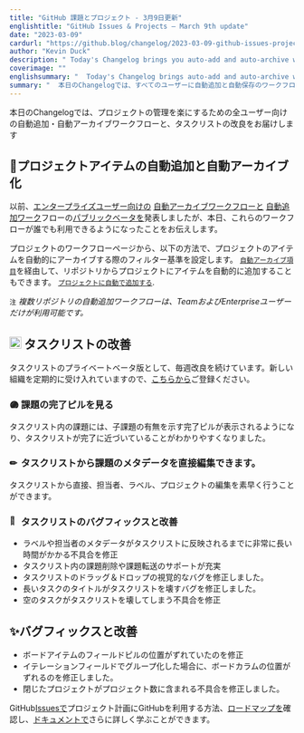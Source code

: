 ```yaml
---
title: "GitHub 課題とプロジェクト - 3月9日更新"
englishtitle: "GitHub Issues & Projects – March 9th update"
date: "2023-03-09"
cardurl: "https://github.blog/changelog/2023-03-09-github-issues-projects-march-9th-update"
author: "Kevin Duck"
description: " Today's Changelog brings you auto-add and auto-archive workflows for all users to make managing your project a breeze, and tasklists improvements!  🤖 Automatically add and archive project items  We previously announced the public beta of the auto-archive workflow and the auto-add workflow for Enterprise users , and today we are excited to share these are now available to everyone!  From the Workflows page in your project, configure the filter criteria for when you want to automatically archive items from your project via Auto-archive items , as well as automatically adding items from a repository to your project via Auto-add to project .  Note Multi-repository auto-add workflows are only available to Team and Enterprise users  Tasklist improvements  As part of our ongoing Private Beta for Tasklists, we continue to ship weekly improvements! We're letting in new organizations regularly, sign yours up here .  See completion pills for issues  Issues in your tasklist now have completion pills which indicate whether or not they have children, making it easier to understand how close your tasklist is to completion.  Edit issue metadata directly from the tasklist  Quickly make edits to assignees, labels and projects straight from a tasklist.  Tasklist bug fixes and improvements  Fixed a bug where labels and assignee meta-data took a very long time to be reflected on tasklists  Better "
coverimage: ""
englishsummary: "  Today's Changelog brings auto-add and auto-archive workflows for all users, as well as tasklist improvements, to make managing projects easier."
summary: "  本日のChangelogでは、すべてのユーザーに自動追加と自動保存のワークフローを提供し、タスクリストの改善により、プロジェクトの管理をより簡単にします。"
---
```


<p>本日のChangelogでは、プロジェクトの管理を楽にするための全ユーザー向けの自動追加・自動アーカイブワークフローと、タスクリストの改良をお届けします</p>
<h2 id="robot-automatically-add-and-archive-project-items" id="robot-automatically-add-and-archive-project-items" ><g-emoji fallback-src="https://github.githubassets.com/images/icons/emoji/unicode/1f916.png?v8" alias="robot">🤖</g-emoji>プロジェクトアイテムの自動追加と自動アーカイブ化<a href="#robot-automatically-add-and-archive-project-items" class="heading-link pl-2 text-italic text-bold" aria-label="&lt;g-emoji fallback-src=&quot;https://github.githubassets.com/images/icons/emoji/unicode/1f916.png?v8&quot; alias=&quot;robot&quot;&gt;&#129302;&lt;/g-emoji&gt; Automatically add and archive project items"></a></h2>
<p>以前、<a href="https://github.blog/changelog/2023-01-19-github-issues-january-19th-update/#%F0%9F%A4%96-automatically-add-project-items-enterprise-accounts-only">エンタープライズユーザー向けの</a> <a href="https://github.blog/changelog/2022-10-18-the-new-github-issues-october-18th-update/#%F0%9F%A7%B9-keep-your-project-tidy-with-auto-archive">自動アーカイブワークフローと</a> <a href="https://github.blog/changelog/2023-01-19-github-issues-january-19th-update/#%F0%9F%A4%96-automatically-add-project-items-enterprise-accounts-only">自動追加ワーク</a>フローの<a href="https://github.blog/changelog/2022-10-18-the-new-github-issues-october-18th-update/#%F0%9F%A7%B9-keep-your-project-tidy-with-auto-archive">パブリックベータを</a>発表しましたが、本日、これらのワークフローが誰でも利用できるようになったことをお伝えします。</p>
<p>プロジェクトのワークフローページから、以下の方法で、プロジェクトのアイテムを自動的にアーカイブする際のフィルター基準を設定します。 <a href="https://docs.github.com/en/issues/planning-and-tracking-with-projects/automating-your-project/archiving-items-automatically"><code>自動アーカイブ項目</code></a>を経由して、リポジトリからプロジェクトにアイテムを自動的に追加することもできます。 <a href="https://docs.github.com/en/issues/planning-and-tracking-with-projects/automating-your-project/adding-items-automatically"><code>プロジェクトに自動で追加する</code></a>.</p>

<p><code>注</code> <em>複数リポジトリの自動追加ワークフローは、TeamおよびEnterpriseユーザーだけが利用可能です。</em></p>
<h2 id="&#x2705;-tasklist-improvements" id="&#x2705;-tasklist-improvements" ><img src="https://s.w.org/images/core/emoji/14.0.0/72x72/2705.png" alt="✅" class="wp-smiley" style="height: 1em; max-height: 1em;" /> タスクリストの改善<a href="#&#x2705;-tasklist-improvements" class="heading-link pl-2 text-italic text-bold" aria-label="&#x2705; Tasklist improvements"></a></h2>
<p>タスクリストのプライベートベータ版として、毎週改良を続けています。新しい組織を定期的に受け入れていますので、<a href="https://github.com/features/issues/signup">こちらから</a>ご登録ください。</p>
<h3 id="&#x1f7e3;-see-completion-pills-for-issues" id="&#x1f7e3;-see-completion-pills-for-issues" ><img src="https://s.w.org/images/core/emoji/14.0.0/72x72/1f7e3.png" alt="🟣" class="wp-smiley" style="height: 1em; max-height: 1em;" /> 課題の完了ピルを見る<a href="#&#x1f7e3;-see-completion-pills-for-issues" class="heading-link pl-2 text-italic text-bold" aria-label="&#x1f7e3; See completion pills for issues"></a></h3>
<p>タスクリスト内の課題には、子課題の有無を示す完了ピルが表示されるようになり、タスクリストが完了に近づいていることがわかりやすくなりました。</p>

<h3 id="&#x270f;-edit-issue-metadata-directly-from-the-tasklist" id="&#x270f;-edit-issue-metadata-directly-from-the-tasklist" ><img src="https://s.w.org/images/core/emoji/14.0.0/72x72/270f.png" alt="✏" class="wp-smiley" style="height: 1em; max-height: 1em;" /> タスクリストから課題のメタデータを直接編集できます。<a href="#&#x270f;-edit-issue-metadata-directly-from-the-tasklist" class="heading-link pl-2 text-italic text-bold" aria-label="&#x270f; Edit issue metadata directly from the tasklist"></a></h3>
<p>タスクリストから直接、担当者、ラベル、プロジェクトの編集を素早く行うことができます。</p>

<h3 id="&#x1f41e;-tasklist-bug-fixes-and-improvements" id="&#x1f41e;-tasklist-bug-fixes-and-improvements" ><img src="https://s.w.org/images/core/emoji/14.0.0/72x72/1f41e.png" alt="🐞" class="wp-smiley" style="height: 1em; max-height: 1em;" /> タスクリストのバグフィックスと改善<a href="#&#x1f41e;-tasklist-bug-fixes-and-improvements" class="heading-link pl-2 text-italic text-bold" aria-label="&#x1f41e; Tasklist bug fixes and improvements"></a></h3>
<ul>
<li>ラベルや担当者のメタデータがタスクリストに反映されるまでに非常に長い時間がかかる不具合を修正</li>
<li>タスクリスト内の課題削除や課題転送のサポートが充実</li>
<li>タスクリストのドラッグ＆ドロップの視覚的なバグを修正しました。 </li>
<li>長いタスクのタイトルがタスクリストを壊すバグを修正しました。</li>
<li>空のタスクがタスクリストを壊してしまう不具合を修正</li>
</ul>
<h2 id="sparkles-bug-fixes-and-improvements" id="sparkles-bug-fixes-and-improvements" ><g-emoji fallback-src="https://github.githubassets.com/images/icons/emoji/unicode/2728.png?v8" alias="sparkles">✨</g-emoji>バグフィックスと改善<a href="#sparkles-bug-fixes-and-improvements" class="heading-link pl-2 text-italic text-bold" aria-label="&lt;g-emoji fallback-src=&quot;https://github.githubassets.com/images/icons/emoji/unicode/2728.png?v8&quot; alias=&quot;sparkles&quot;&gt;&#10024;&lt;/g-emoji&gt; Bug fixes and improvements"></a></h2>
<ul>
<li>ボードアイテムのフィールドピルの位置がずれていたのを修正</li>
<li>イテレーションフィールドでグループ化した場合に、ボードカラムの位置がずれるのを修正しました。</li>
<li>閉じたプロジェクトがプロジェクト数に含まれる不具合を修正しました。</li>
</ul>
<p>GitHub<a href="http://github.com/features/issues">Issuesで</a>プロジェクト計画にGitHubを利用する方法、<a href="https://github.com/orgs/github/projects/4247/views/7">ロードマップを</a>確認し、<a href="https://docs.github.com/issues">ドキュメントで</a>さらに詳しく学ぶことができます。</p>


